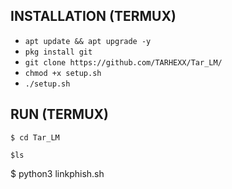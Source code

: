 ## INSTALLATION (TERMUX)

* `apt update && apt upgrade -y`
* `pkg install git`
* `git clone https://github.com/TARHEXX/Tar_LM/`
* `chmod +x setup.sh`
* `./setup.sh`

## RUN (TERMUX)
```
$ cd Tar_LM
```
```
$ls
```
$ python3 linkphish.sh
```
